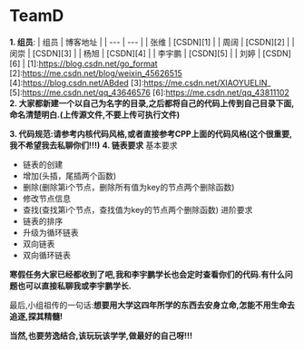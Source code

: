 # TeamD

**1. 组员**:
 | 组员 | 博客地址 |
 | --- | --- |
 | 张维 | [CSDN][1] |
 | 周阔 | [CSDN][2] |
 | 闵崇 | [CSDN][3] |
 | 杨旭 | [CSDN][4] |
 | 李宇鹏 | [CSDN][5] |
 | 刘婷 | [CSDN][6] |
 [1]:https://blog.csdn.net/go_format
 [2]:https://me.csdn.net/blog/weixin_45626515
 [4]:https://blog.csdn.net/ABded
 [3]:https://me.csdn.net/XIAOYUELIN_
 [5]:https://me.csdn.net/qq_43646576
 [6]:https://me.csdn.net/qq_43811102
**2. 大家都新建一个以自己为名字的目录,之后都将自己的代码上传到自己目录下面,命名清楚明白.(上传源文件,不要上传可执行文件)**

**3. 代码规范:请参考内核代码风格,或者直接参考CPP上面的代码风格(这个很重要,我不希望我去私聊你们!!!)**
**4. 链表要求**
  基本要求
  - 链表的创建
  - 增加(头插，尾插两个函数)
  - 删除(删除第i个节点，删除所有值为key的节点两个删除函数)
  - 修改节点信息
  - 查找(查找第i个节点，查找值为key的节点两个删除函数)
  进阶要求
  - 链表的排序
  - 升级为循环链表
  - 双向链表
  - 双向循环链表

**寒假任务大家已经都收到了吧,我和李宇鹏学长也会定时查看你们的代码.有什么问题也可以直接私聊我或李宇鹏学长.**

最后,小组祖传的一句话:**想要用大学这四年所学的东西去安身立命,怎能不用生命去追逐,探其精髓!**

**当然,也要劳逸结合,该玩玩该学学,做最好的自己呀!!!**



